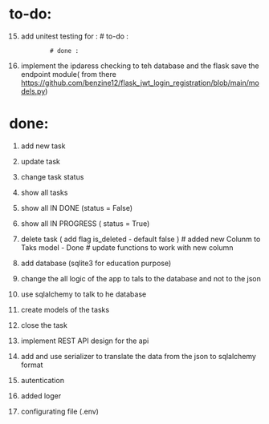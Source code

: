# to-do: 
15. add  unitest testing for : 
                # to-do :

                # done : 
18. implement the ipdaress checking to teh database and the flask save the endpoint module( from there https://github.com/benzine12/flask_jwt_login_registration/blob/main/models.py)



# done:
1. add new task
2. update task
3. change task status
4. show all tasks
5. show all IN DONE (status = False)
6. show all IN PROGRESS ( status =  True)
7. delete task ( add flag is_deleted - default false )
               # added new Colunm to Taks model - Done
               # update functions to work with new column
8. add database (sqlite3 for education purpose)
9. change the all logic of the app to tals to the database and not to the json
10. use sqlalchemy to talk to he database
11. create models of the tasks
12. close the task
13. implement REST API design for the api
14. add and use serializer to translate the data from the json to sqlalchemy format

16. autentication
17. added loger
18. configurating file (.env)


